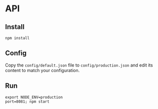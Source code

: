 # API

## Install

```
npm install
```

## Config

Copy the `config/default.json` file to `config/production.json` and edit its content to match your configuration.

## Run

```
export NODE_ENV=production
port=8081; npm start
```
